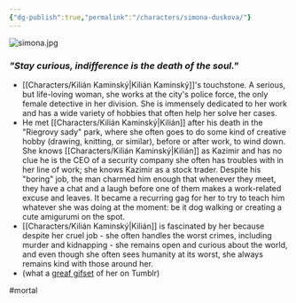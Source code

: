 ```yaml
---
{"dg-publish":true,"permalink":"/characters/simona-duskova/"}
---
```


![simona.jpg](/img/user/Images/simona.jpg)

### _"Stay curious, indifference is the death of the soul."_

- [[Characters/Kilián Kaminský\|Kilián Kaminský]]'s touchstone. A serious, but life-loving woman, she works at the city's police force, the only female detective in her division. She is immensely dedicated to her work and has a wide variety of hobbies that often help her solve her cases.
- He met [[Characters/Kilián Kaminský\|Kilián]] after his death in the "Riegrovy sady" park, where she often goes to do some kind of creative hobby (drawing, knitting, or similar), before or after work, to wind down. She knows [[Characters/Kilián Kaminský\|Kilián]] as Kazimir and has no clue he is the CEO of a security company she often has troubles with in her line of work; she knows Kazimir as a stock trader. Despite his "boring" job, the man charmed him enough that whenever they meet, they have a chat and a laugh before one of them makes a work-related excuse and leaves. It became a recurring gag for her to try to teach him whatever she was doing at the moment: be it dog walking or creating a cute amigurumi on the spot.
- [[Characters/Kilián Kaminský\|Kilián]] is fascinated by her because despite her cruel job - she often handles the worst crimes, including murder and kidnapping - she remains open and curious about the world, and even though she often sees humanity at its worst, she always remains kind with those around her.
- (what a [greaf gifset](https://www.tumblr.com/rebeccalouisaferguson/718416522860691456/jimmymcgill-silo-105-the-janitors-boy) of her on Tumblr)

#mortal
